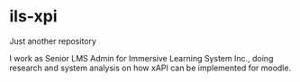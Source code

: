 # ils-xpi
Just another repository

I work as Senior LMS Admin for Immersive Learning System Inc., doing research and system analysis on how xAPI can be implemented for moodle.
